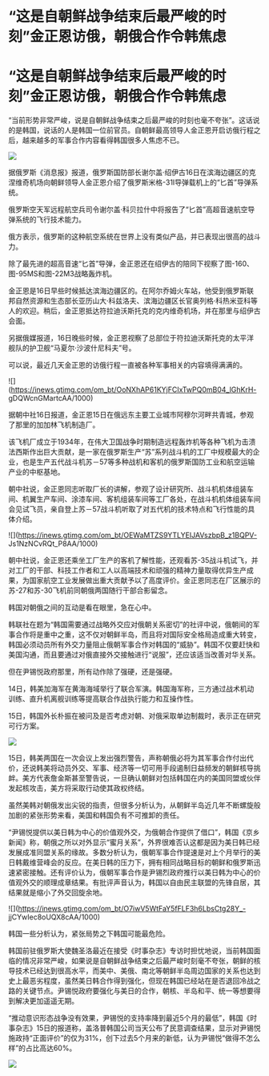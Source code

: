 # “这是自朝鲜战争结束后最严峻的时刻”金正恩访俄，朝俄合作令韩焦虑

# “这是自朝鲜战争结束后最严峻的时刻”金正恩访俄，朝俄合作令韩焦虑

“当前形势非常严峻，说是自朝鲜战争结束之后最严峻的时刻也毫不夸张”。这话说的是韩国，说话的人是韩国一位前官员。自朝鲜最高领导人金正恩开启访俄行程之后，越来越多的军事合作内容看得韩国很多人焦虑不已。

![](https://inews.gtimg.com/om_bt/OkWRyClmOqO_FhBf72U9APT1vCufMqZrhl0tgvOrqto9IAA/1000)

据俄罗斯《消息报》报道，俄罗斯国防部长谢尔盖·绍伊古16日在滨海边疆区的克涅维奇机场向朝鲜领导人金正恩介绍了俄罗斯米格-31I导弹载机上的“匕首”导弹系统。

俄罗斯空天军远程航空兵司令谢尔盖·科贝拉什中将报告了“匕首”高超音速航空导弹系统的飞行技术能力。

俄方表示，俄罗斯的这种航空系统在世界上没有类似产品，并已表现出很高的战斗力。

除了最先进的超高音速“匕首”导弹，金正恩还在绍伊古的陪同下视察了图-160、图-95MS和图-22M3战略轰炸机。

金正恩是16日早些时候抵达滨海边疆区的。在阿尔乔姆火车站，他受到俄罗斯联邦自然资源和生态部长亚历山大·科兹洛夫、滨海边疆区长官奥列格·科热米亚科等人的欢迎。稍后，金正恩抵达符拉迪沃斯托克的克内维奇机场，并在那里与绍伊古会面。

另据俄媒报道，16日晚些时候，金正恩视察了总部位于符拉迪沃斯托克的太平洋舰队的护卫舰“马夏尔·沙波什尼科夫”号。

可以说，最近几天金正恩的访俄行程一直被各种军事相关的内容填得满满的。

![](https://inews.gtimg.com/om_bt/OoNXhAP61KYjFCIxTwPQ0mB04_lGhKrH-
gDQWcnGMartcAA/1000)

据朝中社16日报道，金正恩15日在俄远东主要工业城市阿穆尔河畔共青城，参观了那里的加加林飞机制造厂。

该飞机厂成立于1934年，在伟大卫国战争时期制造远程轰炸机等各种飞机为击溃法西斯作出巨大贡献，是一家在俄罗斯生产“苏”系列战斗机的工厂中规模最大的企业，也是生产五代战斗机苏－57等多种战机和客机的俄罗斯国防工业和航空运输产业的中枢基地。

朝中社说，金正恩同志听取厂长的讲解，参观了设计研究所、战斗机机体组装车间、机翼生产车间、涂漆车间、客机组装车间等工厂各处，在战斗机机体组装车间会见试飞员，亲自登上苏－57战斗机听取了对五代机的技术特点和飞行性能的具体介绍。

![](https://inews.gtimg.com/om_bt/OEWaMTZS9YTLYEIJAVszbpB_z1BQPV-
Js1NzNCvRQt_P8AA/1000)

朝中社说，金正恩还乘坐工厂生产的客机了解性能，还观看苏-35战斗机试飞，并对工厂的干部、科技工作者和工人以高端技术和顽强的精神力量取得优异生产成果，为国家航空工业发展做出重大贡献予以了高度评价。金正恩同志在厂区展示的苏-27和苏-30飞机前同朝俄两国随行干部合影留念。

韩国对朝俄之间的互动是看在眼里，急在心中。

韩联社在题为“韩国需要通过战略外交应对俄朝关系密切”的社评中说，俄朝间的军事合作将是重中之重，这不仅对朝鲜半岛，而且将对国际安全格局造成重大转变，韩国必须动员所有外交力量阻止俄朝军事合作对韩国的“威胁”。韩国不仅要赶快和美国沟通，而且要通过对俄直接外交接触进行“说服”，还应该适当改善对华关系。

但在尹锡悦政府那里，所有动作除了强硬，还是强硬。

14日，韩美加海军在黄海海域举行了联合军演。韩国海军称，三方通过战术机动训练、直升机离舰训练等提高联合作战执行能力和互操作性。

15日，韩国外长朴振在被问及是否考虑对朝、对俄采取单边制裁时，表示正在研究可行方案。

![](https://inews.gtimg.com/om_bt/OrNiPsifqzQ_mSRHlOl7EO3jru5x2wUHNSuiZuvqwblHsAA/1000)

15日，韩美两国在一次会议上发出强烈警告，声称朝俄必将为其军事合作付出代价，还说韩美将动员外交、军事、经济等一切可用手段遏制日益频发的朝鲜核导挑衅。美方代表詹金斯甚至警告说，一旦确认朝鲜对包括韩国在内的美国同盟或伙伴发起核攻击，美方将采取行动使其政权终结。

虽然美韩对朝俄发出尖锐的指责，但很多分析认为，从朝鲜半岛近几年不断螺旋般加剧的紧张形势来看，美国和韩国负有不可推卸的责任。

“尹锡悦提供以美日韩为中心的价值观外交，为俄朝合作提供了借口”，韩国《京乡新闻》称，朝俄之所以对外显示“蜜月关系”，外界很难否认这都是因为美日韩已经发展成准同盟关系的缘故。多数分析认为，俄朝军事合作提速是对上个月举行的美日韩戴维营峰会的反应。在美日韩的压力下，拥有相同战略目标的朝鲜和俄罗斯迅速紧密接触。还有评价认为，俄朝军事合作是尹锡烈政府推行以美日韩为中心的价值观外交的顺理成章结果。有批评声音认为，韩国以自由民主联盟的先锋自居，其结果就是缩小了外交回旋余地。

![](https://inews.gtimg.com/om_bt/O7iwV5WtFaY5fFLF3h6LbsCtg28Y_-
jjCYwIec8oUQX8cAA/1000)

韩国一些分析认为，紧张局势之下韩国可能最危险。

韩国前驻俄罗斯大使魏圣洛最近在接受《时事杂志》专访时担忧地说，当前韩国面临的情况非常严峻，如果说是自朝鲜战争结束之后最严峻时刻毫不夸张，朝鲜的核导技术已经达到很高水平，而美中、美俄、南北等朝鲜半岛周边国家的关系也达到史上最恶劣程度，虽然美日韩合作得到强化，但现在韩国已经站在是否退回冷战之路的关键节点。尹锡悦政府要强化与美日的合作，朝核、半岛和平、统一等想要得到解决更加遥遥无期。

“推动意识形态战争没有效果，尹锡悦的支持率降到最近5个月的最低”，韩国《时事杂志》15日的报道称，盖洛普韩国公司当天公布了民意调查结果，显示对尹锡悦施政持“正面评价”的仅为31%，创下过去5个月来的新低，认为尹锡悦“做得不怎么样”的占比高达60%。

![](https://inews.gtimg.com/om_bt/OAOf1KGrjyDYb6ekFyuPcZnefTDVfedCt5KnSrNvXv5d8AA/1000)


